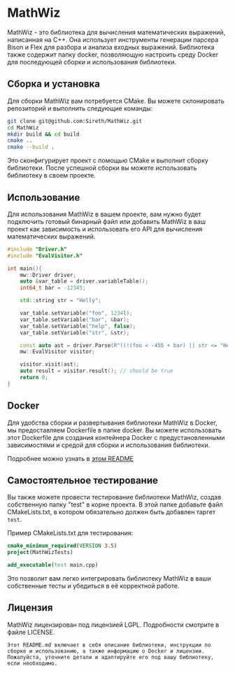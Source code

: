 # MathWiz

MathWiz - это библиотека для вычисления математических выражений, написанная на C++. Она использует инструменты генерации парсера Bison и Flex для разбора и анализа входных выражений. Библиотека также содержит папку docker, позволяющую настроить среду Docker для последующей сборки и использования библиотеки.

## Сборка и установка

Для сборки MathWiz вам потребуется CMake. Вы можете склонировать репозиторий и выполнить следующие команды:

```bash
git clone git@github.com:Sireth/MathWiz.git
cd MathWiz
mkdir build && cd build
cmake ..
cmake --build .
```

Это сконфигурирует проект с помощью CMake и выполнит сборку библиотеки. После успешной сборки вы можете использовать библиотеку в своем проекте.

## Использование

Для использования MathWiz в вашем проекте, вам нужно будет подключить готовый бинарный файл или добавить MathWiz в ваш проект как зависимость и использовать его API для вычисления математических выражений.

```cpp
#include "Driver.h"
#include "EvalVisitor.h"

int main(){
    mw::Driver driver;
    auto &var_table = driver.variableTable();
    int64_t bar = -12345;

    std::string str = "Helly";

    var_table.setVariable("foo", 1234l);
    var_table.setVariable("bar", &bar);
    var_table.setVariable("help", false);
    var_table.setVariable("str", &str);

    const auto ast = driver.Parse(R"((!(foo < -455 + bar) || str <= "Hello world") && !help)");
    mw::EvalVisitor visitor;

    visitor.visit(ast);
    auto result = visitor.result(); // should be true
    return 0;
}
```

## Docker

Для удобства сборки и развертывания библиотеки MathWiz в Docker, мы предоставляем Dockerfile в папке docker. Вы можете использовать этот Dockerfile для создания контейнера Docker с предустановленными зависимостями и средой для сборки и использования библиотеки.

Подробнее можно узнать в [этом README](./docker/README.md)

## Самостоятельное тестирование

Вы также можете провести тестирование библиотеки MathWiz, создав собственную папку "test" в корне проекта. В этой папке добавьте файл CMakeLists.txt, в котором обязательно должен быть добавлен таргет `test`.

Пример CMakeLists.txt для тестирования:

```cmake
cmake_minimum_required(VERSION 3.5)
project(MathWizTests)

add_executable(test main.cpp)
```

Это позволит вам легко интегрировать библиотеку MathWiz в ваши собственные тесты и убедиться в её корректной работе.


## Лицензия

MathWiz лицензирован под лицензией LGPL. Подробности смотрите в файле LICENSE.

```
Этот README.md включает в себя описание библиотеки, инструкции по сборке и использованию, а также информацию о Docker и лицензии. Пожалуйста, уточните детали и адаптируйте его под вашу библиотеку, если необходимо.
```